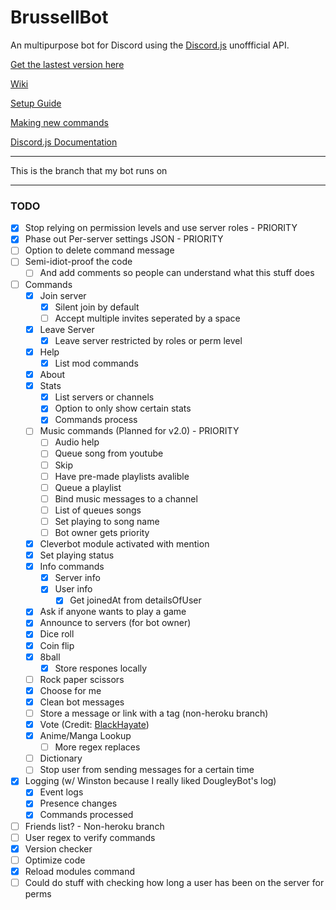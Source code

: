 # BrussellBot

An multipurpose bot for Discord using the [Discord.js](https://github.com/hydrabolt/discord.js/) unoffficial API.

[Get the lastest version here](https://github.com/brussell98/BrussellBot/releases/latest)

[Wiki](https://github.com/brussell98/BrussellBot/wiki)

[Setup Guide](https://github.com/brussell98/BrussellBot/wiki/Setup-Guide)

[Making new commands](https://github.com/brussell98/BrussellBot/wiki/New-Command-Guide)

[Discord.js Documentation](http://discordjs.readthedocs.org/en/latest/)

---

This is the branch that my bot runs on

---

### TODO

- [x] Stop relying on permission levels and use server roles - PRIORITY
- [x] Phase out Per-server settings JSON - PRIORITY
- [ ] Option to delete command message
- [ ] Semi-idiot-proof the code
	- [ ] And add comments so people can understand what this stuff does
- [ ] Commands
	- [x] Join server
		- [x] Silent join by default
		- [ ] Accept multiple invites seperated by a space
	- [x] Leave Server
		- [x] Leave server restricted by roles or perm level
	- [x] Help
		- [x] List mod commands
	- [x] About
	- [x] Stats
		- [x] List servers or channels
		- [x] Option to only show certain stats
		- [x] Commands process
	- [ ] Music commands (Planned for v2.0) - PRIORITY
		- [ ] Audio help
		- [ ] Queue song from youtube
		- [ ] Skip
		- [ ] Have pre-made playlists avalible
		- [ ] Queue a playlist
		- [ ] Bind music messages to a channel
		- [ ] List of queues songs
		- [ ] Set playing to song name
		- [ ] Bot owner gets priority
	- [x] Cleverbot module activated with mention
	- [x] Set playing status
	- [x] Info commands
		- [x] Server info
		- [x] User info
			- [x] Get joinedAt from detailsOfUser
	- [x] Ask if anyone wants to play a game
	- [x] Announce to servers (for bot owner)
	- [x] Dice roll
	- [x] Coin flip
	- [x] 8ball
		- [x] Store respones locally
	- [ ] Rock paper scissors
	- [x] Choose for me
	- [x] Clean bot messages
	- [ ] Store a message or link with a tag (non-heroku branch)
	- [x] Vote (Credit: [BlackHayate](https://github.com/BlackHayate))
	- [x] Anime/Manga Lookup
		- [ ] More regex replaces
	- [ ] Dictionary
	- [ ] Stop user from sending messages for a certain time 
- [x] Logging (w/ Winston because I really liked DougleyBot's log)
	- [x] Event logs
	- [x] Presence changes
	- [x] Commands processed
- [ ] Friends list? - Non-heroku branch
- [ ] User regex to verify commands
- [x] Version checker
- [ ] Optimize code
- [x] Reload modules command
- [ ] Could do stuff with checking how long a user has been on the server for perms
